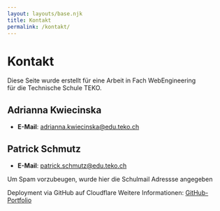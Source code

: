 ```yaml
---
layout: layouts/base.njk
title: Kontakt
permalink: /kontakt/
---
```


# Kontakt

Diese Seite wurde erstellt für eine Arbeit in Fach WebEngineering  
für die Technische Schule TEKO.


## Adrianna Kwiecinska
- **E-Mail**: adrianna.kwiecinska@edu.teko.ch

## Patrick Schmutz
- **E-Mail**: patrick.schmutz@edu.teko.ch

Um Spam vorzubeugen, wurde hier die Schulmail Adressse angegeben

Deployment via GitHub auf Cloudflare
Weitere Informationen:
[GitHub-Portfolio](https://github.com/dasabnormale/Portfolio)